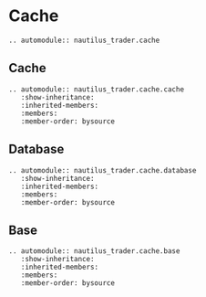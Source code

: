 # Cache

```{eval-rst}
.. automodule:: nautilus_trader.cache
```

## Cache

```{eval-rst}
.. automodule:: nautilus_trader.cache.cache
   :show-inheritance:
   :inherited-members:
   :members:
   :member-order: bysource
```

## Database

```{eval-rst}
.. automodule:: nautilus_trader.cache.database
   :show-inheritance:
   :inherited-members:
   :members:
   :member-order: bysource
```

## Base

```{eval-rst}
.. automodule:: nautilus_trader.cache.base
   :show-inheritance:
   :inherited-members:
   :members:
   :member-order: bysource
```
